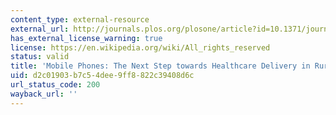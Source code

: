 ```yaml
---
content_type: external-resource
external_url: http://journals.plos.org/plosone/article?id=10.1371/journal.pone.0104895
has_external_license_warning: true
license: https://en.wikipedia.org/wiki/All_rights_reserved
status: valid
title: 'Mobile Phones: The Next Step towards Healthcare Delivery in Rural India?'
uid: d2c01903-b7c5-4dee-9ff8-822c39408d6c
url_status_code: 200
wayback_url: ''
---
```

